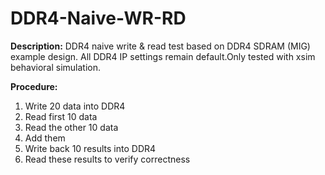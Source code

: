 # DDR4-Naive-WR-RD
**Description:** DDR4 naive write & read test based on DDR4 SDRAM (MIG) example design. All DDR4 IP settings remain default.Only tested with xsim behavioral simulation. 

**Procedure:** 
1. Write 20 data into DDR4
2. Read first 10 data
3. Read the other 10 data
4. Add them
5. Write back 10 results into DDR4
6. Read these results to verify correctness
